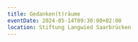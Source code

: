 ```yaml
---
title: Gedanken(t)räume
eventDate: 2024-05-14T09:30:00+02:00
location: Stiftung Langwied Saarbrücken
---
```

